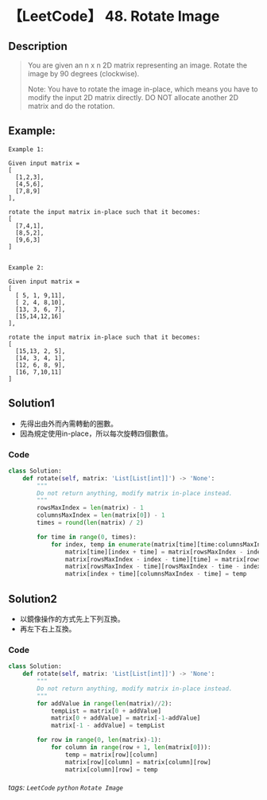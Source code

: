 # 【LeetCode】 48. Rotate Image

## Description
> You are given an n x n 2D matrix representing an image.
> Rotate the image by 90 degrees (clockwise).
>  
> Note:
> You have to rotate the image in-place, which means you have to modify the input 2D matrix directly. DO NOT allocate another 2D matrix and do the rotation.

## Example:

```
Example 1:

Given input matrix = 
[
  [1,2,3],
  [4,5,6],
  [7,8,9]
],

rotate the input matrix in-place such that it becomes:
[
  [7,4,1],
  [8,5,2],
  [9,6,3]
]


Example 2:

Given input matrix =
[
  [ 5, 1, 9,11],
  [ 2, 4, 8,10],
  [13, 3, 6, 7],
  [15,14,12,16]
], 

rotate the input matrix in-place such that it becomes:
[
  [15,13, 2, 5],
  [14, 3, 4, 1],
  [12, 6, 8, 9],
  [16, 7,10,11]
]
```

## Solution1

* 先得出由外而內需轉動的圈數。
* 因為規定使用in-place，所以每次旋轉四個數值。

### Code
```python
class Solution:
    def rotate(self, matrix: 'List[List[int]]') -> 'None':
        """
        Do not return anything, modify matrix in-place instead.
        """
        rowsMaxIndex = len(matrix) - 1
        columnsMaxIndex = len(matrix[0]) - 1
        times = round(len(matrix) / 2)

        for time in range(0, times):
            for index, temp in enumerate(matrix[time][time:columnsMaxIndex - time]):
                matrix[time][index + time] = matrix[rowsMaxIndex - index - time][time]
                matrix[rowsMaxIndex - index - time][time] = matrix[rowsMaxIndex - time][rowsMaxIndex - time - index]
                matrix[rowsMaxIndex - time][rowsMaxIndex - time - index] = matrix[index + time][columnsMaxIndex - time]
                matrix[index + time][columnsMaxIndex - time] = temp
```

## Solution2

* 以鏡像操作的方式先上下列互換。
* 再左下右上互換。

### Code
```python
class Solution:
    def rotate(self, matrix: 'List[List[int]]') -> 'None':
        """
        Do not return anything, modify matrix in-place instead.
        """
        for addValue in range(len(matrix)//2):
            tempList = matrix[0 + addValue]
            matrix[0 + addValue] = matrix[-1-addValue]
            matrix[-1 - addValue] = tempList

        for row in range(0, len(matrix)-1):
            for column in range(row + 1, len(matrix[0])):
                temp = matrix[row][column]
                matrix[row][column] = matrix[column][row]
                matrix[column][row] = temp
```

###### tags: `LeetCode` `python` `Rotate Image` 